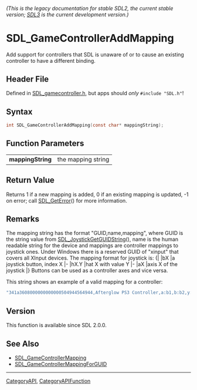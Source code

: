 ###### (This is the legacy documentation for stable SDL2, the current stable version; [SDL3](https://wiki.libsdl.org/SDL3/) is the current development version.)
# SDL_GameControllerAddMapping

Add support for controllers that SDL is unaware of or to cause an existing controller to have a different binding.

## Header File

Defined in [SDL_gamecontroller.h](https://github.com/libsdl-org/SDL/blob/SDL2/include/SDL_gamecontroller.h), but apps should _only_ `#include "SDL.h"`!

## Syntax

```c
int SDL_GameControllerAddMapping(const char* mappingString);

```

## Function Parameters

|                       |                    |
| --------------------- | ------------------ |
| **mappingString**     | the mapping string |

## Return Value

Returns 1 if a new mapping is added, 0 if an existing mapping is updated,
-1 on error; call [SDL_GetError](SDL_GetError)() for more information.

## Remarks

The mapping string has the format "GUID,name,mapping", where GUID is the
string value from [SDL_JoystickGetGUIDString](SDL_JoystickGetGUIDString)(),
name is the human readable string for the device and mappings are
controller mappings to joystick ones. Under Windows there is a reserved
GUID of "xinput" that covers all XInput devices. The mapping format for
joystick is: {| |bX |a joystick button, index X |- |hX.Y |hat X with value
Y |- |aX |axis X of the joystick |} Buttons can be used as a controller
axes and vice versa.

This string shows an example of a valid mapping for a controller:

```c
"341a3608000000000000504944564944,Afterglow PS3 Controller,a:b1,b:b2,y:b3,x:b0,start:b9,guide:b12,back:b8,dpup:h0.1,dpleft:h0.8,dpdown:h0.4,dpright:h0.2,leftshoulder:b4,rightshoulder:b5,leftstick:b10,rightstick:b11,leftx:a0,lefty:a1,rightx:a2,righty:a3,lefttrigger:b6,righttrigger:b7"
```

## Version

This function is available since SDL 2.0.0.

## See Also

* [SDL_GameControllerMapping](SDL_GameControllerMapping)
* [SDL_GameControllerMappingForGUID](SDL_GameControllerMappingForGUID)

----
[CategoryAPI](CategoryAPI), [CategoryAPIFunction](CategoryAPIFunction)


